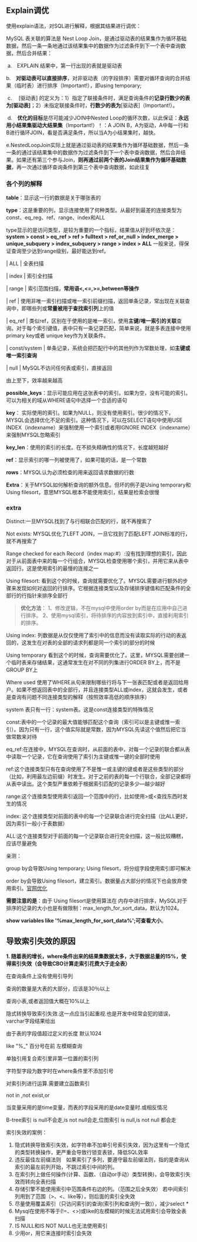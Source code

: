 ## Explain调优

使用explain语法，对SQL进行解释，根据其结果进行调优：

MySQL 表关联的算法是 Nest Loop Join，是通过驱动表的结果集作为循环基础数据，然后一条一条地通过该结果集中的数据作为过滤条件到下一个表中查询数据，然后合并结果：

​     a.　EXPLAIN 结果中，第一行出现的表就是驱动表

​     b.　**对驱动表可以直接排序**，对非驱动表（的字段排序）需要对循环查询的合并结果（临时表）进行排序（Important!），即using temporary; 

​     c. 　[驱动表] 的定义为：1）指定了联接条件时，满足查询条件的**记录行数少的表为[驱动表]**；2）未指定联接条件时，**行数少的表为**[驱动表]（Important!）。

​     d.　**优化的目标**是尽可能减少JOIN中Nested Loop的循环次数，以此保证：**永远用小结果集驱动大结果集**（Important!）！：A JOIN B，A为驱动，A中每一行和B进行循环JOIN，看是否满足条件，所以当A为小结果集时，越快。

​     e.NestedLoopJoin实际上就是通过驱动表的结果集作为循环基础数据，然后一条一条的通过该结果集中的数据作为过滤条件到下一个表中查询数据，然后合并结果。如果还有第三个参与Join，**则再通过前两个表的Join结果集作为循环基础数据**，再一次通过循环查询条件到第三个表中查询数据，如此往复

### 各个列的解释

**table**：显示这一行的数据是关于哪张表的

**type**：这是重要的列，显示连接使用了何种类型。从最好到最差的连接类型为const、eq_reg、ref、range、index和ALL

​     type显示的是访问类型，是较为重要的一个指标，结果值从好到坏依次是：**system > const > eq_ref > ref > fulltext > ref_or_null > index_merge > unique_subquery > index_subquery > range > index > ALL**   一般来说，得保证查询至少达到range级别，最好能达到ref。

|  ALL        |  全表扫描

|  index       |  索引全扫描

|  range       |  索引范围扫描，**常用语<,<=,>=,between等操作**

|  ref         |  使用非唯一索引扫描或唯一索引前缀扫描，返回单条记录，常出现在关联查询中，即哪些列或**常量被用于查找索引列**上的值

|  eq_ref      |  类似ref，区别在于使用的是唯一索引，使用**主键/唯一索引的关联**查询。对于每个索引键值，表中只有一条记录匹配，简单来说，就是多表连接中使用primary key或者 unique key作为关联条件。

|  const/system  |  单条记录，系统会把匹配行中的其他列作为常数处理，如**主键或唯一索引查询**

|  null         |  MySQL不访问任何表或索引，直接返回

由上至下，效率越来越高

**possible_keys**：显示可能应用在这张表中的索引。如果为空，没有可能的索引。可以为相关的域从WHERE语句中选择一个合适的语句

**key**： 实际使用的索引。如果为NULL，则没有使用索引。很少的情况下，MYSQL会选择优化不足的索引。这种情况下，可以在SELECT语句中使用USE INDEX（indexname）来强制使用一个索引或者用IGNORE INDEX（indexname）来强制MYSQL忽略索引

**key_len**：使用的索引的长度。在不损失精确性的情况下，长度越短越好

**ref**：显示索引的哪一列被使用了，如果可能的话，是一个常数

**rows**：MYSQL认为必须检查的用来返回请求数据的行数

**Extra**：关于MYSQL如何解析查询的额外信息。但坏的例子是Using temporary和Using filesort，意思MYSQL根本不能使用索引，结果是检索会很慢

### **extra**

 Distinct:一旦MYSQL找到了与行相联合匹配的行，就不再搜索了

 Not exists: MYSQL优化了LEFT JOIN，一旦它找到了匹配LEFT JOIN标准的行，就不再搜索了

 Range checked for each Record（index map:#）:没有找到理想的索引，因此对于从前面表中来的每一个行组合，MYSQL检查使用哪个索引，并用它来从表中返回行。这是使用索引的最慢的连接之一

Using filesort: 看到这个的时候，查询就需要优化了。MYSQL需要进行额外的步骤来发现如何对返回的行排序。它根据连接类型以及存储排序键值和匹配条件的全部行的行指针来排序全部行


> **优化方法**：
> 1、修改逻辑，不在mysql中使用order by而是在应用中自己进行排序。
> 2、使用mysql索引，将待排序的内容放到索引中，直接利用索引的排序。

 Using index: 列数据是从仅仅使用了索引中的信息而没有读取实际的行动的表返回的，这发生在对表的全部的请求列都是同一个索引的部分的时候

 Using temporary 看到这个的时候，查询需要优化了。这里，MYSQL需要创建一个临时表来存储结果，这通常发生在对不同的列集进行ORDER BY上，而不是GROUP BY上

 Where used 使用了WHERE从句来限制哪些行将与下一张表匹配或者是返回给用户。如果不想返回表中的全部行，并且连接类型ALL或index，这就会发生，或者是查询有问题不同连接类型的解释（按照效率高低的顺序排序）

 system 表只有一行：system表。这是const连接类型的特殊情况

 const:表中的一个记录的最大值能够匹配这个查询（索引可以是主键或惟一索引）。因为只有一行，这个值实际就是常数，因为MYSQL先读这个值然后把它当做常数来对待

 eq_ref:在连接中，MYSQL在查询时，从前面的表中，对每一个记录的联合都从表中读取一个记录，它在查询使用了索引为主键或惟一键的全部时使用

 ref:这个连接类型只有在查询使用了不是惟一或主键的键或者是这些类型的部分（比如，利用最左边前缀）时发生。对于之前的表的每一个行联合，全部记录都将从表中读出。这个类型严重依赖于根据索引匹配的记录多少—越少越好

 range:这个连接类型使用索引返回一个范围中的行，比如使用>或<查找东西时发生的情况

 index: 这个连接类型对前面的表中的每一个记录联合进行完全扫描（比ALL更好，因为索引一般小于表数据）

 ALL:这个连接类型对于前面的每一个记录联合进行完全扫描，这一般比较糟糕，应该尽量避免

 

亲测：

group by会导致Using temporary; Using filesort，将分组字段使用索引即可解决

order by会导致Using filesort，建立索引。数据量占大部分的情况下也会放弃使用索引。[官网优化](https://dev.mysql.com/doc/refman/5.6/en/order-by-optimization.html)

**需要注意的是**：由于 Using filesort是使用算法在 内存中进行排序，MySQL对于排序的记录的大小也是有做限制：max_length_for_sort_data，默认为1024。

**show variables like '%max_length_for_sort_data%';可查看大小**。

## 导致索引失效的原因

**1. 随着表的增长，where条件出来的结果集数据太多，大于数据总量的15%，使得索引失效（会导致CBO计算走索引花费大于走全表）**

在查询条件上没有使用引导列

查询的数量是大表的大部分，应该是30％以上

查询小表,或者返回值大概在10%以上

隐式转换导致索引失效.这一点应当引起重视.也是开发中经常会犯的错误，varchar字段结果给出

由于表的字段值超过定义的长度 默认1024

like "%_" 百分号在前 左模糊查询

单独引用复合索引里非第一位置的索引列

字符型字段为数字时在where条件里不添加引号

对索引列进行运算.需要建立函数索引

not in ,not exist,or

当变量采用的是time变量，而表的字段采用的是date变量时.或相反情况

B-tree索引 is null不会走,is not null会走,位图索引 is null,is not null 都会走 

索引失效的案例：
1. 隐式转换导致索引失效，如字符串不加单引号索引失效，因为这里有一个隐式的类型转换操作，更严重会导致行锁变表锁，降低SQL效率
2. 违反最佳左前缀法则　如果索引了多列，要遵守最左前缀法则，指的是查询从索引的最左前列开始，不跳过索引中间的列。
3. 在索引列上做任何操作(计算、函数、（自动or手动）类型转换)，会导致索引失效而转向全表扫描
4. 存储引擎不能使用索引中范围条件右边的列。（范围之后全失效）
若中间索引列用到了范围（>、<、like等），则后面的索引全失效
5. 尽量使用覆盖索引（只访问索引的查询(索引列和查询列一致)），减少select *
6. Mysql在使用不等于(!=、<>)或like的左模糊的时候无法试用索引会导致全表扫描
7. IS NULL和IS NOT NULL也无法使用索引
8. 少用or，用它来连接时索引会失效